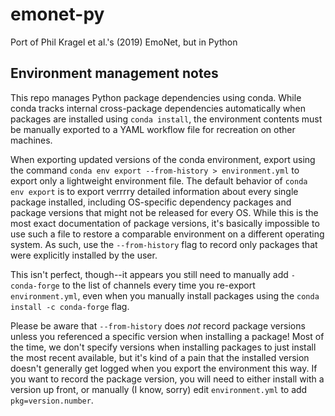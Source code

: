 # emonet-py
Port of Phil Kragel et al.'s (2019) EmoNet, but in Python

## Environment management notes

This repo manages Python package dependencies using conda. While conda tracks internal cross-package dependencies automatically when packages are installed using `conda install`, the environment contents must be manually exported to a YAML workflow file for recreation on other machines.

When exporting updated versions of the conda environment, export using the command `conda env export --from-history > environment.yml` to export only a lightweight environment file. The default behavior of `conda env export` is to export verrrry detailed information about every single package installed, including OS-specific dependency packages and package versions that might not be released for every OS. While this is the most exact documentation of package versions, it's basically impossible to use such a file to restore a comparable environment on a different operating system. As such, use the `--from-history` flag to record only packages that were explicitly installed by the user.

This isn't perfect, though--it appears you still need to manually add `- conda-forge` to the list of channels every time you re-export `environment.yml`, even when you manually install packages using the `conda install -c conda-forge` flag.

Please be aware that `--from-history` does _not_ record package versions unless you referenced a specific version when installing a package! Most of the time, we don't specify versions when installing packages to just install the most recent available, but it's kind of a pain that the installed version doesn't generally get logged when you export the environment this way. If you want to record the package version, you will need to either install with a version up front, or manually (I know, sorry) edit `environment.yml` to add `pkg=version.number`.

